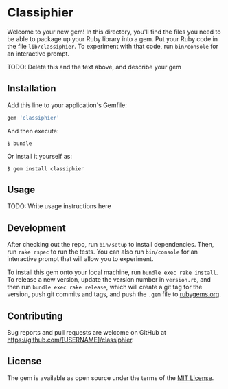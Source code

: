 # Classiphier

Welcome to your new gem! In this directory, you'll find the files you need to be able to package up your Ruby library into a gem. Put your Ruby code in the file `lib/classiphier`. To experiment with that code, run `bin/console` for an interactive prompt.

TODO: Delete this and the text above, and describe your gem

## Installation

Add this line to your application's Gemfile:

```ruby
gem 'classiphier'
```

And then execute:

    $ bundle

Or install it yourself as:

    $ gem install classiphier

## Usage

TODO: Write usage instructions here

## Development

After checking out the repo, run `bin/setup` to install dependencies. Then, run `rake rspec` to run the tests. You can also run `bin/console` for an interactive prompt that will allow you to experiment.

To install this gem onto your local machine, run `bundle exec rake install`. To release a new version, update the version number in `version.rb`, and then run `bundle exec rake release`, which will create a git tag for the version, push git commits and tags, and push the `.gem` file to [rubygems.org](https://rubygems.org).

## Contributing

Bug reports and pull requests are welcome on GitHub at https://github.com/[USERNAME]/classiphier.


## License

The gem is available as open source under the terms of the [MIT License](http://opensource.org/licenses/MIT).

